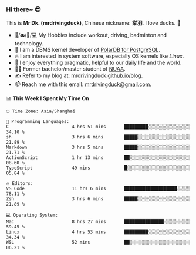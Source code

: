 ### Hi there~ 😎

This is **Mr Dk. (mrdrivingduck)**, Chinese nickname: **棠羽**. I love ducks. 🦆

- 💪/🚘/🏸/💻 My Hobbies include workout, driving, badminton and technology.
- 🍊 I am a DBMS kernel developer of [PolarDB for PostgreSQL](https://github.com/ApsaraDB/PolarDB-for-PostgreSQL).
- 🔥 I am interested in system software, especially OS kernels like *Linux*.
- 🔧 I enjoy everything pragmatic, helpful to our daily life and the world.
- 👨‍🎓 Former bachelor/master student of [NUAA](https://en.wikipedia.org/wiki/Nanjing_University_of_Aeronautics_and_Astronautics).
- ✍ Refer to my blog at: [mrdrivingduck.github.io/blog](https://mrdrivingduck.github.io/blog/).
- 📫 Reach me with this email: [mrdrivingduck@gmail.com](mailto:mrdrivingduck@gmail.com).

<!--START_SECTION:waka-->
📊 **This Week I Spent My Time On** 

```text
🕑︎ Time Zone: Asia/Shanghai

💬 Programming Languages: 
C                        4 hrs 51 mins       █████████░░░░░░░░░░░░░░░░   34.10 % 
sh                       3 hrs 6 mins        █████░░░░░░░░░░░░░░░░░░░░   21.89 % 
Markdown                 3 hrs 5 mins        █████░░░░░░░░░░░░░░░░░░░░   21.71 % 
ActionScript             1 hr 13 mins        ██░░░░░░░░░░░░░░░░░░░░░░░   08.60 % 
TypeScript               49 mins             █░░░░░░░░░░░░░░░░░░░░░░░░   05.84 % 

🔥 Editors: 
VS Code                  11 hrs 6 mins       ████████████████████░░░░░   78.11 % 
Zsh                      3 hrs 6 mins        █████░░░░░░░░░░░░░░░░░░░░   21.89 % 

💻 Operating System: 
Mac                      8 hrs 27 mins       ███████████████░░░░░░░░░░   59.45 % 
Linux                    4 hrs 53 mins       █████████░░░░░░░░░░░░░░░░   34.34 % 
WSL                      52 mins             ██░░░░░░░░░░░░░░░░░░░░░░░   06.21 % 
```


<!--END_SECTION:waka-->

<!-- ![Mr Dk.'s GitHub Stats](https://github-readme-stats.vercel.app/api?username=mrdrivingduck&count_private&show_icons=true&theme=buefy) -->

<!-- ![Most Used Languages](https://github-readme-stats.vercel.app/api/top-langs/?username=mrdrivingduck&exclude_repo=mips32-CPU,snort-tcp-socket&theme=buefy&layout=compact&langs_count=10) -->


<!--
**mrdrivingduck/mrdrivingduck** is a ✨ _special_ ✨ repository because its `README.md` (this file) appears on your GitHub profile.

Here are some ideas to get you started:

- 🔭 I’m currently working on ...
- 🌱 I’m currently learning ...
- 👯 I’m looking to collaborate on ...
- 🤔 I’m looking for help with ...
- 💬 Ask me about ...
- 📫 How to reach me: ...
- 😄 Pronouns: ...
- ⚡ Fun fact: ...
-->
